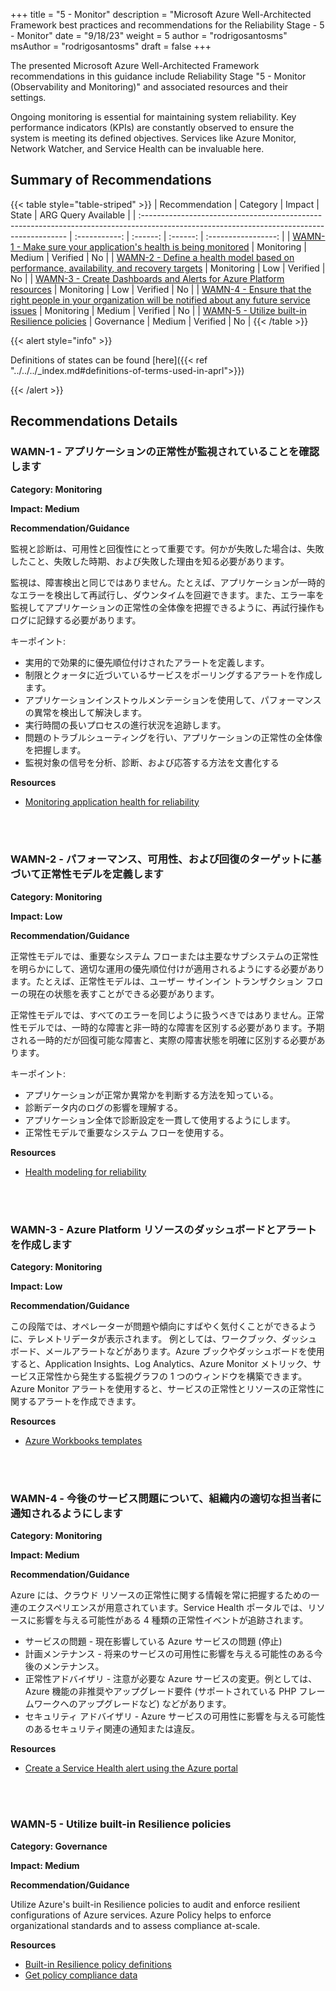 +++
title = "5 - Monitor"
description = "Microsoft Azure Well-Architected Framework best practices and recommendations for the Reliability Stage - 5 - Monitor"
date = "9/18/23"
weight = 5
author = "rodrigosantosms"
msAuthor = "rodrigosantosms"
draft = false
+++

The presented Microsoft Azure Well-Architected Framework recommendations in this guidance include Reliability Stage "5 - Monitor (Observability and Monitoring)" and associated resources and their settings.

Ongoing monitoring is essential for maintaining system reliability. Key performance indicators (KPIs) are constantly observed to ensure the system is meeting its defined objectives. Services like Azure Monitor, Network Watcher, and Service Health can be invaluable here.

## Summary of Recommendations

{{< table style="table-striped" >}}
| Recommendation                                                                                                                             |  Category     |  Impact    |  State    | ARG Query Available |
| :----------------------------------------------------------------------------------------------------------------------------------------- | :-----------: | :------:   | :------:  | :-----------------: |
| [WAMN-1 - Make sure your application's health is being monitored](#wamn-1---make-sure-your-applications-health-is-being-monitored)         | Monitoring    | Medium     | Verified  |         No          |
| [WAMN-2 - Define a health model based on performance, availability, and recovery targets](#wamn-2---define-a-health-model-based-on-performance-availability-and-recovery-targets) | Monitoring    | Low        | Verified  |         No          |
| [WAMN-3 - Create Dashboards and Alerts for Azure Platform resources](#wamn-3---create-dashboards-and-alerts-for-azure-platform-resources) | Monitoring    | Low        | Verified  |         No          |
| [WAMN-4 - Ensure that the right people in your organization will be notified about any future service issues](#wamn-4---ensure-that-the-right-people-in-your-organization-will-be-notified-about-any-future-service-issues) | Monitoring    | Medium     | Verified  |         No          |
| [WAMN-5 - Utilize built-in Resilience policies](#wamn-5---utilize-built-in-resilience-policies) | Governance | Medium | Verified | No |
{{< /table >}}

{{< alert style="info" >}}

Definitions of states can be found [here]({{< ref "../../../_index.md#definitions-of-terms-used-in-aprl">}})

{{< /alert >}}

## Recommendations Details

### WAMN-1 - アプリケーションの正常性が監視されていることを確認します

**Category: Monitoring**

**Impact: Medium**

**Recommendation/Guidance**

監視と診断は、可用性と回復性にとって重要です。何かが失敗した場合は、失敗したこと、失敗した時期、および失敗した理由を知る必要があります。

監視は、障害検出と同じではありません。たとえば、アプリケーションが一時的なエラーを検出して再試行し、ダウンタイムを回避できます。また、エラー率を監視してアプリケーションの正常性の全体像を把握できるように、再試行操作もログに記録する必要があります。

キーポイント:

- 実用的で効果的に優先順位付けされたアラートを定義します。
- 制限とクォータに近づいているサービスをポーリングするアラートを作成します。
- アプリケーションインストゥルメンテーションを使用して、パフォーマンスの異常を検出して解決します。
- 実行時間の長いプロセスの進行状況を追跡します。
- 問題のトラブルシューティングを行い、アプリケーションの正常性の全体像を把握します。
- 監視対象の信号を分析、診断、および応答する方法を文書化する

**Resources**

- [Monitoring application health for reliability](https://learn.microsoft.com/ja-jp/azure/well-architected/resiliency/monitoring)

<br><br>

### WAMN-2 - パフォーマンス、可用性、および回復のターゲットに基づいて正常性モデルを定義します

**Category: Monitoring**

**Impact: Low**

**Recommendation/Guidance**

正常性モデルでは、重要なシステム フローまたは主要なサブシステムの正常性を明らかにして、適切な運用の優先順位付けが適用されるようにする必要があります。たとえば、正常性モデルは、ユーザー サインイン トランザクション フローの現在の状態を表すことができる必要があります。

正常性モデルでは、すべてのエラーを同じように扱うべきではありません。正常性モデルでは、一時的な障害と非一時的な障害を区別する必要があります。予期される一時的だが回復可能な障害と、実際の障害状態を明確に区別する必要があります。

キーポイント:

- アプリケーションが正常か異常かを判断する方法を知っている。
- 診断データ内のログの影響を理解する。
- アプリケーション全体で診断設定を一貫して使用するようにします。
- 正常性モデルで重要なシステム フローを使用する。

**Resources**

- [Health modeling for reliability](https://learn.microsoft.com/ja-jp/azure/well-architected/resiliency/monitor-model)

<br><br>

### WAMN-3 - Azure Platform リソースのダッシュボードとアラートを作成します

**Category: Monitoring**

**Impact: Low**

**Recommendation/Guidance**

この段階では、オペレーターが問題や傾向にすばやく気付くことができるように、テレメトリデータが表示されます。
例としては、ワークブック、ダッシュボード、メールアラートなどがあります。Azure ブックやダッシュボードを使用すると、Application Insights、Log Analytics、Azure Monitor メトリック、サービス正常性から発生する監視グラフの 1 つのウィンドウを構築できます。Azure Monitor アラートを使用すると、サービスの正常性とリソースの正常性に関するアラートを作成できます。

**Resources**

- [Azure Workbooks templates](https://learn.microsoft.com/ja-jp/azure/azure-monitor/visualize/workbooks-templates)

<br><br>

### WAMN-4 - 今後のサービス問題について、組織内の適切な担当者に通知されるようにします

**Category: Monitoring**

**Impact: Medium**

**Recommendation/Guidance**

Azure には、クラウド リソースの正常性に関する情報を常に把握するための一連のエクスペリエンスが用意されています。Service Health ポータルでは、リソースに影響を与える可能性がある 4 種類の正常性イベントが追跡されます。

- サービスの問題 - 現在影響している Azure サービスの問題 (停止)
- 計画メンテナンス - 将来のサービスの可用性に影響を与える可能性のある今後のメンテナンス。
- 正常性アドバイザリ - 注意が必要な Azure サービスの変更。例としては、Azure 機能の非推奨やアップグレード要件 (サポートされている PHP フレームワークへのアップグレードなど) などがあります。
- セキュリティ アドバイザリ - Azure サービスの可用性に影響を与える可能性のあるセキュリティ関連の通知または違反。

**Resources**

- [Create a Service Health alert using the Azure portal](https://learn.microsoft.com/ja-jp/azure/service-health/alerts-activity-log-service-notifications-portal#create-a-service-health-alert-using-the-azure-portal)

<br><br>

### WAMN-5 - Utilize built-in Resilience policies

**Category: Governance**

**Impact: Medium**

**Recommendation/Guidance**

Utilize Azure's built-in Resilience policies to audit and enforce resilient configurations of Azure services. Azure Policy helps to enforce organizational standards and to assess compliance at-scale.

**Resources**

- [Built-in Resilience policy definitions](https://github.com/Azure/azure-policy/tree/master/built-in-policies/policyDefinitions/Resilience)
- [Get policy compliance data](https://learn.microsoft.com/azure/governance/policy/how-to/get-compliance-data)

<br><br>
